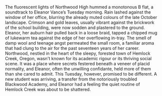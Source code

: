 The fluorescent lights of Northwood High hummed a monotonous B flat, a soundtrack to Eleanor Vance’s Tuesday morning. Rain lashed against the window of her office, blurring the already muted colours of the late October landscape.  Crimson and gold leaves, usually vibrant against the brickwork of the school building, were now sodden and plastered to the ground. Eleanor, her auburn hair pulled back in a loose braid, tapped a chipped mug of lukewarm tea against the edge of her overflowing in-tray.  The smell of damp wool and teenage angst permeated the small room, a familiar aroma that had clung to the air for the past seventeen years of her career. Northwood, nestled in the heart of the sleepy, forested town of Hemlock Creek, Oregon, wasn't known for its academic rigour or its thriving social scene.  It was a place where secrets festered beneath a veneer of placid normality, and Eleanor, often the unwilling confidante, held more of them than she cared to admit. This Tuesday, however, promised to be different.  A new student was arriving, a transfer from the notoriously troubled Blackwood Academy, and Eleanor had a feeling the quiet routine of Hemlock Creek was about to be shattered.
